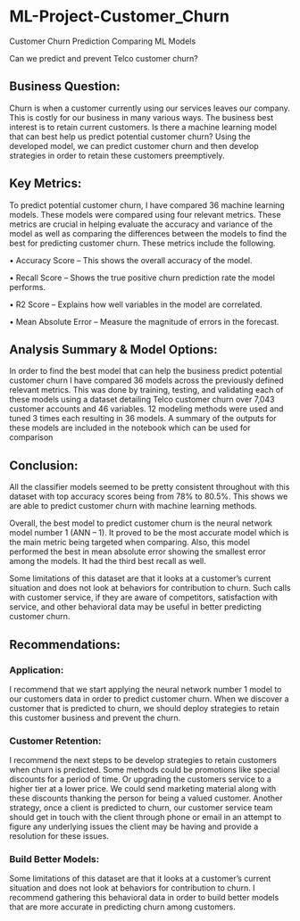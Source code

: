 # ML-Project-Customer_Churn
Customer Churn Prediction Comparing ML Models

Can we predict and prevent Telco customer churn?



## Business Question:
Churn is when a customer currently using our services leaves our company. This is costly for our business in many various ways. The business best interest is to retain current customers. Is there a machine learning model that can best help us predict potential customer churn? Using the developed model, we can predict customer churn and then develop strategies in order to retain these customers preemptively.


## Key Metrics:
To predict potential customer churn, I have compared 36 machine learning models. These models were compared using four relevant metrics. These metrics are crucial in helping evaluate the accuracy and variance of the model as well as comparing the differences between the models to find the best for predicting customer churn. These metrics include the following.

•	Accuracy Score – This shows the overall accuracy of the model.

•	Recall Score – Shows the true positive churn prediction rate the model performs.

•	R2 Score – Explains how well variables in the model are correlated.

•	Mean Absolute Error – Measure the magnitude of errors in the forecast.


## Analysis Summary & Model Options:
In order to find the best model that can help the business predict potential customer churn I have compared 36 models across the previously defined relevant metrics. This was done by training, testing, and validating each of these models using a dataset detailing Telco customer churn over 7,043 customer accounts and 46 variables. 12 modeling methods were used and tuned 3 times each resulting in 36 models. A summary of the outputs for these models are included in the notebook which can be used for comparison



## Conclusion:
All the classifier models seemed to be pretty consistent throughout with this dataset with top accuracy scores being from 78% to 80.5%. This shows we are able to predict customer churn with machine learning methods. 

Overall, the best model to predict customer churn is the neural network model number 1 (ANN – 1). It proved to be the most accurate model which is the main metric being targeted when comparing. Also, this model performed the best in mean absolute error showing the smallest error among the models. It had the third best recall as well.

Some limitations of this dataset are that it looks at a customer’s current situation and does not look at behaviors for contribution to churn. Such calls with customer service, if they are aware of competitors, satisfaction with service, and other behavioral data may be useful in better predicting customer churn. 

## Recommendations:

### Application:
I recommend that we start applying the neural network number 1 model to our customers data in order to predict customer churn. When we discover a customer that is predicted to churn, we should deploy strategies to retain this customer business and prevent the churn. 

### Customer Retention:
I recommend the next steps to be develop strategies to retain customers when churn is predicted. Some methods could be promotions like special discounts for a period of time. Or upgrading the customers service to a higher tier at a lower price. We could send marketing material along with these discounts thanking the person for being a valued customer. Another strategy, once a client is predicted to churn, our customer service team should get in touch with the client through phone or email in an attempt to figure any underlying issues the client may be having and provide a resolution for these issues. 

### Build Better Models:
Some limitations of this dataset are that it looks at a customer’s current situation and does not look at behaviors for contribution to churn. I recommend gathering this behavioral data in order to build better models that are more accurate in predicting churn among customers.
